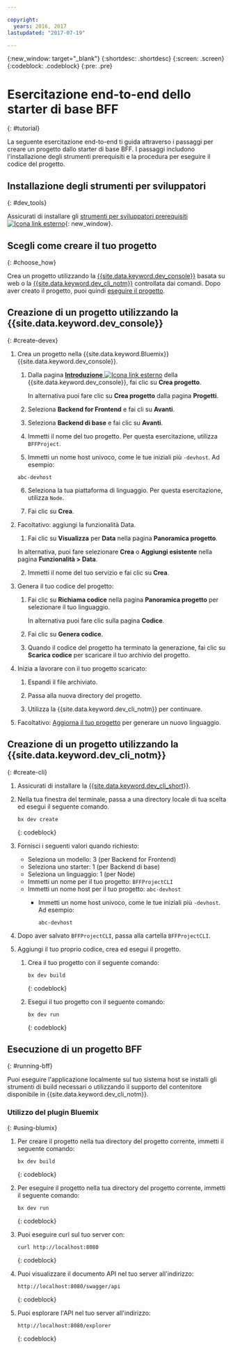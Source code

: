 ```yaml
---

copyright:
  years: 2016, 2017
lastupdated: "2017-07-19"

---
```

{:new_window: target="_blank"}
{:shortdesc: .shortdesc}
{:screen: .screen}
{:codeblock: .codeblock}
{:pre: .pre}

# Esercitazione end-to-end dello starter di base BFF
{: #tutorial}

La seguente esercitazione end-to-end ti guida attraverso i passaggi per creare un progetto dallo starter di base BFF. I passaggi includono l'installazione degli strumenti prerequisiti e la procedura per eseguire il codice del progetto. 


## Installazione degli strumenti per sviluppatori
{: #dev_tools}

Assicurati di installare gli [strumenti per sviluppatori prerequisiti ![Icona link esterno](../icons/launch-glyph.svg "Icona link esterno")](get_code.html#prereq-dev-tools "Icona link esterno"){: new_window}.


## Scegli come creare il tuo progetto
{: #choose_how}

Crea un progetto utilizzando la [{{site.data.keyword.dev_console}}](#create-devex) basata su web o la [{{site.data.keyword.dev_cli_notm}}](#create-cli) controllata dai comandi. Dopo aver creato il progetto, puoi quindi [eseguire il progetto](#running-bff).


## Creazione di un progetto utilizzando la {{site.data.keyword.dev_console}}
{: #create-devex}

1. Crea un progetto nella {{site.data.keyword.Bluemix}} {{site.data.keyword.dev_console}}.

	1. Dalla pagina [**Introduzione** ![Icona link esterno](../icons/launch-glyph.svg "Icona link esterno")](https://console.ng.bluemix.net/developer/getting-started/ "Icona link esterno") della {{site.data.keyword.dev_console}}, fai clic su **Crea progetto**.

		In alternativa puoi fare clic su **Crea progetto** dalla pagina **Progetti**.

	2. Seleziona **Backend for Frontend** e fai cli su **Avanti**.

	3. Seleziona **Backend di base** e fai clic su **Avanti**.

	4. Immetti il nome del tuo progetto. Per questa esercitazione, utilizza `BFFProject`.   

	5. Immetti un nome host univoco, come le tue iniziali più `-devhost`. Ad
esempio:
	
	 ```
	 abc-devhost
	 ``` 

	6. Seleziona la tua piattaforma di linguaggio. Per questa esercitazione, utilizza `Node`.
   
	7. Fai clic su **Crea**.

2. Facoltativo: aggiungi la funzionalità Data.

	1. Fai clic su **Visualizza** per **Data** nella pagina **Panoramica progetto**.

      In alternativa, puoi fare selezionare **Crea** o **Aggiungi esistente** nella pagina **Funzionalità > Data**.

   2. Immetti il nome del tuo servizio e fai clic su **Crea**.

3. Genera il tuo codice del progetto:

	1. Fai clic su **Richiama codice** nella pagina **Panoramica progetto** per selezionare il tuo linguaggio.
   
		In alternativa puoi fare clic sulla pagina **Codice**.
      
	2. Fai clic su **Genera codice**.
   
	3. Quando il codice del progetto ha terminato la generazione, fai clic su **Scarica codice** per scaricare il tuo archivio del progetto.

4. Inizia a lavorare con il tuo progetto scaricato:

	1. Espandi il file archiviato.
	
	2. Passa alla nuova directory del progetto.
	
	3. Utilizza la {{site.data.keyword.dev_cli_notm}} per continuare.

5. Facoltativo: [Aggiorna il tuo progetto](project_overview_page.html#update_language) per generare un nuovo linguaggio.


## Creazione di un progetto utilizzando la {{site.data.keyword.dev_cli_notm}}
{: #create-cli}

1. Assicurati di installare la [{{site.data.keyword.dev_cli_short}}](dev_cli.html).

2. Nella tua finestra del terminale, passa a una directory locale di tua scelta ed esegui il seguente comando.
  
	```
	bx dev create
	```
	{: codeblock}
	
3. Fornisci i seguenti valori quando richiesto:

	* Seleziona un modello: 3 (per Backend for Frontend)
	* Seleziona uno starter: 1 (per Backend di base)
	* Seleziona un linguaggio: 1 (per Node)
	* Immetti un nome per il tuo progetto: `BFFProjectCLI`
	* Immetti un nome host per il tuo progetto: `abc-devhost`
	  * Immetti un nome host univoco, come le tue iniziali più `-devhost`. Ad
esempio:
	
	     ```
	     abc-devhost
	     ```
	  
4. Dopo aver salvato `BFFProjectCLI`, passa alla cartella `BFFProjectCLI`.

5. Aggiungi il tuo proprio codice, crea ed esegui il progetto. 
 
	1. Crea il tuo progetto con il seguente comando:

		```
		bx dev build
		```
		{: codeblock}
		 
	2. Esegui il tuo progetto con il seguente comando:

 		```
		bx dev run
		```
		{: codeblock}


## Esecuzione di un progetto BFF
{: #running-bff}

Puoi eseguire l'applicazione localmente sul tuo sistema host se installi gli strumenti di build necessari o utilizzando il supporto del contenitore disponibile in {{site.data.keyword.dev_cli_notm}}.


### Utilizzo del plugin Bluemix
{: #using-blumix}

1. Per creare il progetto nella tua directory del progetto corrente, immetti il seguente comando:

   ```
   bx dev build
   ```
   {: codeblock}

2. Per eseguire il progetto nella tua directory del progetto corrente, immetti il seguente comando:

   ```
   bx dev run
   ```
   {: codeblock}

3. Puoi eseguire curl sul tuo server con:

   ```
   curl http://localhost:8080
   ```
   {: codeblock}

4. Puoi visualizzare il documento API nel tuo server all'indirizzo:

   ```
   http://localhost:8080/swagger/api
   ```
   {: codeblock}

5. Puoi esplorare l'API nel tuo server all'indirizzo:

   ```
   http://localhost:8080/explorer
   ```
   {: codeblock}
